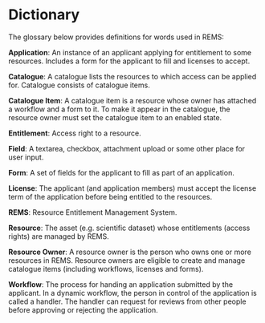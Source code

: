 # Dictionary

The glossary below provides definitions for words used in REMS:

**Application**: An instance of an applicant applying for entitlement to some resources. Includes a form for the applicant to fill and licenses to accept.

**Catalogue**: A catalogue lists the resources to which access can be applied for. Catalogue consists of catalogue items.

**Catalogue Item**: A catalogue item is a resource whose owner has attached a workflow and a form to it. To make it appear in the catalogue, the resource owner must set the catalogue item to an enabled state.

**Entitlement**: Access right to a resource.

**Field**: A textarea, checkbox, attachment upload or some other place for user input.

**Form**: A set of fields for the applicant to fill as part of an application.

**License**: The applicant (and application members) must accept the license term of the application before being entitled to the resources.

**REMS**: Resource Entitlement Management System.

**Resource**: The asset (e.g. scientific dataset) whose entitlements (access rights) are managed by REMS.

**Resource Owner**: A resource owner is the person who owns one or more resources in REMS. Resource owners are eligible to create and manage catalogue items (including workflows, licenses and forms).

**Workflow**: The process for handing an application submitted by the applicant. In a dynamic workflow, the person in control of the application is called a handler. The handler can request for reviews from other people before approving or rejecting the application.
